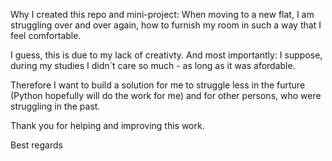 Why I created this repo and mini-project:
When moving to a new flat, I am struggling over and over again, how to furnish my room in such a way that 
I feel comfortable.

I guess, this is due to my lack of creativty. And most importantly: I suppose, during my studies I didn`t care so much - as long as 
it was afordable. 

Therefore I want to build a solution for me to struggle less in the furture (Python hopefully will do the work for me) and for other persons, who were struggling in the past. 

Thank you for helping and improving this work. 

Best regards
  
